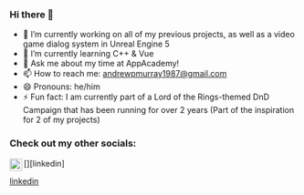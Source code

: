 ### Hi there 👋

- 🔭 I’m currently working on all of my previous projects, as well as a video game dialog system in Unreal Engine 5
- 🌱 I’m currently learning C++ & Vue
- 💬 Ask me about my time at AppAcademy!
- 📫 How to reach me: [andrewpmurray1987@gmail.com](mailto:andrewpmurray1987@gmail.com)
- 😄 Pronouns: he/him
- ⚡ Fun fact: I am currently part of a Lord of the Rings-themed DnD Campaign that has been running for over 2 years (Part of the inspiration for 2 of my projects)

### Check out my other socials:

[<img align="left" alt="AndrewMurray | linkedIn" width="22px" src="https://cdn.jsdelivr.net/npm/simple-icons@v3/icons/linkedin.svg" />][linkedin]


[linkedin](https://www.linkedin.com/in/andrew-murray-304b39231/)

